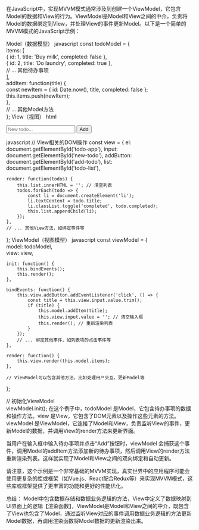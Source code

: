 在JavaScript中，实现MVVM模式通常涉及到创建一个ViewModel，它包含Model的数据和View的行为。ViewModel是Model和View之间的中介，负责将Model的数据绑定到View，并处理View的事件更新Model。以下是一个简单的MVVM模式的JavaScript示例：

Model（数据模型）
javascript
const todoModel = {  
    items: [  
        { id: 1, title: 'Buy milk', completed: false },  
        { id: 2, title: 'Do laundry', completed: true },  
        // ... 其他待办事项  
    ],  
    addItem: function(title) {  
        const newItem = { id: Date.now(), title, completed: false };  
        this.items.push(newItem);  
    },  
    // ... 其他Model方法  
};
View（视图）
html
<div id="todo-app">  
    <input type="text" id="new-todo" placeholder="New todo...">  
    <button id="add-todo">Add</button>  
    <ul id="todo-list">  
        <!-- 待办事项列表项将被动态生成 -->  
    </ul>  
</div>
javascript
// View相关的DOM操作  
const view = {  
    el: document.getElementById('todo-app'),  
    input: document.getElementById('new-todo'),  
    addButton: document.getElementById('add-todo'),  
    list: document.getElementById('todo-list'),  
  
    render: function(todos) {  
        this.list.innerHTML = ''; // 清空列表  
        todos.forEach(todo => {  
            const li = document.createElement('li');  
            li.textContent = todo.title;  
            li.classList.toggle('completed', todo.completed);  
            this.list.appendChild(li);  
        });  
    },  
    // ... 其他View方法，如绑定事件等  
};
ViewModel（视图模型）
javascript
const viewModel = {  
    model: todoModel,  
    view: view,  
  
    init: function() {  
        this.bindEvents();  
        this.render();  
    },  
      
    bindEvents: function() {  
        this.view.addButton.addEventListener('click', () => {  
            const title = this.view.input.value.trim();  
            if (title) {  
                this.model.addItem(title);  
                this.view.input.value = ''; // 清空输入框  
                this.render(); // 重新渲染列表  
            }  
        });  
        // ... 绑定其他事件，如列表项的点击事件等  
    },  
      
    render: function() {  
        this.view.render(this.model.items);  
    },  
      
    // ViewModel可以包含其他方法，比如处理用户交互，更新Model等  
};  
  
// 初始化ViewModel  
viewModel.init();
在这个例子中，todoModel 是Model，它包含待办事项的数据和操作方法。view 是View，它包含了DOM元素以及操作这些元素的方法。viewModel 是ViewModel，它连接了Model和View，负责监听View的事件，更新Model的数据，并调用View的render方法来更新界面。

当用户在输入框中输入待办事项并点击“Add”按钮时，viewModel 会捕获这个事件，调用Model的addItem方法添加新的待办事项，然后调用View的render方法重新渲染列表。这样就实现了Model和View之间的双向绑定和自动更新。

请注意，这个示例是一个非常基础的MVVM实现，真实世界中的应用程序可能会使用更复杂的库或框架（如Vue.js、React配合Redux等）来实现MVVM模式，这些库或框架提供了更丰富的功能和更好的性能优化。

总结：
Model中包含数据存储和数据业务逻辑的方法，View中定义了数据映射到UI界面上的逻辑【渲染函数】，ViewModel是Model和View之间的中介，既包含了View也包含了Model，通过监听View对应的事件调用数据业务逻辑的方法更新Model数据，再调用渲染函数将Model数据的更新渲染出来。